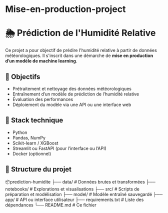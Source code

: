 # Mise-en-production-project

# 🌦️ Prédiction de l'Humidité Relative

Ce projet a pour objectif de prédire l'humidité relative à partir de données météorologiques. Il s'inscrit dans une démarche de **mise en production d’un modèle de machine learning**.

## 📌 Objectifs

- Prétraitement et nettoyage des données météorologiques
- Entraînement d’un modèle de prédiction de l’humidité relative
- Évaluation des performances
- Déploiement du modèle via une API ou une interface web

## 🔧 Stack technique

- Python
- Pandas, NumPy
- Scikit-learn / XGBoost
- Streamlit ou FastAPI (pour l’interface ou l’API)
- Docker (optionnel)

## 📁 Structure du projet

📦prediction-humidite ├── data/ # Données brutes et transformées ├── notebooks/ # Explorations et visualisations ├── src/ # Scripts de préparation et modélisation ├── model/ # Modèle entraîné sauvegardé ├── app/ # API ou interface utilisateur ├── requirements.txt # Liste des dépendances └── README.md # Ce fichier
